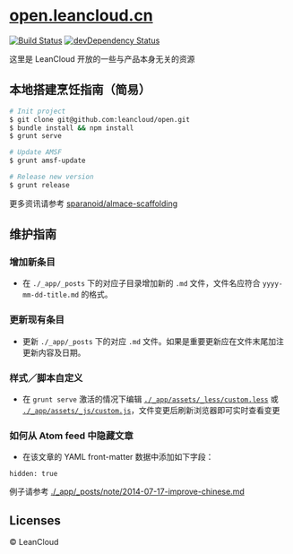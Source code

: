 # [open.leancloud.cn](http://open.leancloud.cn/)
[![Build Status](https://travis-ci.org/leancloud/open.svg)](https://travis-ci.org/leancloud/open)
[![devDependency Status](https://david-dm.org/leancloud/open/dev-status.svg)](https://david-dm.org/leancloud/open#info=devDependencies)

这里是 LeanCloud 开放的一些与产品本身无关的资源

## 本地搭建烹饪指南（简易）

```sh
# Init project
$ git clone git@github.com:leancloud/open.git
$ bundle install && npm install
$ grunt serve

# Update AMSF
$ grunt amsf-update

# Release new version
$ grunt release
```

更多资讯请参考 [sparanoid/almace-scaffolding](https://github.com/sparanoid/almace-scaffolding)

## 维护指南

### 增加新条目

- 在 `./_app/_posts` 下的对应子目录增加新的 `.md` 文件，文件名应符合 `yyyy-mm-dd-title.md` 的格式。

### 更新现有条目

- 更新 `./_app/_posts` 下的对应 `.md` 文件。如果是重要更新应在文件末尾加注更新内容及日期。

### 样式／脚本自定义

- 在 `grunt serve` 激活的情况下编辑 [`./_app/assets/_less/custom.less`](/_app/assets/_less/custom.less) 或 [`./_app/assets/_js/custom.js`](/_app/assets/_js/custom.js)，文件变更后刷新浏览器即可实时查看变更

### 如何从 Atom feed 中隐藏文章

- 在该文章的 YAML front-matter 数据中添加如下字段：

```
hidden: true
```

例子请参考 [./_app/_posts/note/2014-07-17-improve-chinese.md](/_app/_posts/note/2014-07-17-improve-chinese.md)

## Licenses

© LeanCloud
